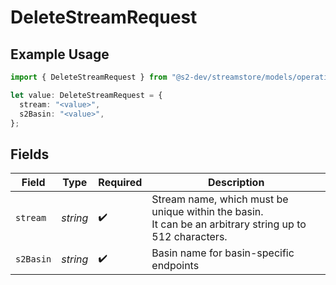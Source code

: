 # DeleteStreamRequest

## Example Usage

```typescript
import { DeleteStreamRequest } from "@s2-dev/streamstore/models/operations";

let value: DeleteStreamRequest = {
  stream: "<value>",
  s2Basin: "<value>",
};
```

## Fields

| Field                                                                                                   | Type                                                                                                    | Required                                                                                                | Description                                                                                             |
| ------------------------------------------------------------------------------------------------------- | ------------------------------------------------------------------------------------------------------- | ------------------------------------------------------------------------------------------------------- | ------------------------------------------------------------------------------------------------------- |
| `stream`                                                                                                | *string*                                                                                                | :heavy_check_mark:                                                                                      | Stream name, which must be unique within the basin.<br/>It can be an arbitrary string up to 512 characters. |
| `s2Basin`                                                                                               | *string*                                                                                                | :heavy_check_mark:                                                                                      | Basin name for basin-specific endpoints                                                                 |